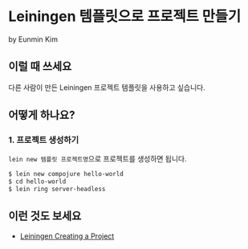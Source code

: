 # Leiningen 템플릿으로 프로젝트 만들기

by Eunmin Kim

## 이럴 때 쓰세요

다른 사람이 만든 Leiningen 프로젝트 템플릿을 사용하고 싶습니다.

## 어떻게 하나요?

### 1. 프로젝트 생성하기

`lein new 템플릿 프로젝트명`으로 프로젝트를 생성하면 됩니다.

```bash
$ lein new compojure hello-world
$ cd hello-world
$ lein ring server-headless
```

## 이런 것도 보세요

* [Leiningen Creating a Project](https://github.com/technomancy/leiningen/blob/stable/doc/TUTORIAL.md#creating-a-project)
